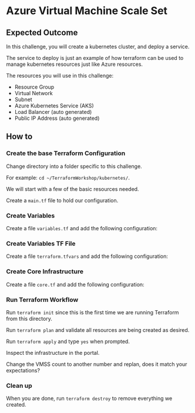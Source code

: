 # Azure Virtual Machine Scale Set

## Expected Outcome

In this challenge, you will create a kubernetes cluster, and deploy a service.

The service to deploy is just an  example of how terraform can be used to manage kubernetes resources just like Azure resources.


The resources you will use in this challenge:

- Resource Group
- Virtual Network
- Subnet
- Azure Kubernetes Service (AKS)
- Load Balancer (auto generated)
- Public IP Address (auto generated)

## How to

### Create the base Terraform Configuration

Change directory into a folder specific to this challenge.

For example: `cd ~/TerraformWorkshop/kubernetes/`.

We will start with a few of the basic resources needed.

Create a `main.tf` file to hold our configuration.

### Create Variables

Create a file `variables.tf` and add the following configuration:


### Create Variables TF File

Create a file `terraform.tfvars` and add the following configuration:

### Create Core Infrastructure

Create a file `core.tf` and add the following configuration:



### Run Terraform Workflow

Run `terraform init` since this is the first time we are running Terraform from this directory.

Run `terraform plan` and validate all resources are being created as desired.

Run `terraform apply` and type `yes` when prompted.

Inspect the infrastructure in the portal.

Change the VMSS count to another number and replan, does it match your expectations?

### Clean up

When you are done, run `terraform destroy` to remove everything we created.
